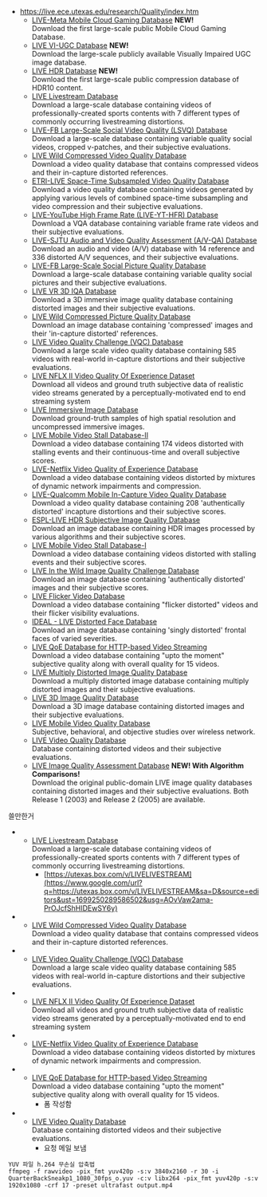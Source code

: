 - https://live.ece.utexas.edu/research/Quality/index.htm
	- [LIVE-Meta Mobile Cloud Gaming Database](https://live.ece.utexas.edu/research/LIVE-Meta-Mobile-Cloud-Gaming/index.html) **NEW!**  
	    Download the first large-scale public Mobile Cloud Gaming Database.
	- [LIVE VI-UGC Database](https://live.ece.utexas.edu/research/LIVE-VI-UGC/index.html) **NEW!**  
	    Download the large-scale publicly available Visually Impaired UGC image database.
	- [LIVE HDR Database](https://live.ece.utexas.edu/research/LIVEHDR/LIVEHDR_index.html) **NEW!**  
	    Download the first large-scale public compression database of HDR10 content.
	- [LIVE Livestream Database](https://live.ece.utexas.edu/research/LIVE_APV_Study/apv_index.html)  
	    Download a large-scale database containing videos of professionally-created sports contents with 7 different types of commonly occurring livestreaming distortions.
	- [LIVE-FB Large-Scale Social Video Quality (LSVQ) Database](https://github.com/baidut/PatchVQ)  
	    Download a large-scale database containing variable quality social videos, cropped v-patches, and their subjective evaluations.
	- [LIVE Wild Compressed Video Quality Database](https://live.ece.utexas.edu/research/onestep/index.html)  
	    Download a video quality database that contains compressed videos and their in-capture distorted references.
	- [ETRI-LIVE Space-Time Subsampled Video Quality Database](https://live.ece.utexas.edu/research/ETRI-LIVE_STSVQ/index.html)  
	    Download a video quality database containing videos generated by applying various levels of combined space-time subsampling and video compression and their subjective evaluations.
	- [LIVE-YouTube High Frame Rate (LIVE-YT-HFR) Database](https://live.ece.utexas.edu/research/LIVE_YT_HFR/LIVE_YT_HFR/index.html)  
	    Download a VQA database containing variable frame rate videos and their subjective evaluations.
	- [LIVE-SJTU Audio and Video Quality Assessment (A/V-QA) Database](https://live.ece.utexas.edu/research/avqa/index.html)  
	    Download an audio and video (A/V) database with 14 reference and 336 distorted A/V sequences, and their subjective evaluations.
	- [LIVE-FB Large-Scale Social Picture Quality Database](https://github.com/niu-haoran/FLIVE_Database/blob/master/database_prep.ipynb)  
	    Download a large-scale database containing variable quality social pictures and their subjective evaluations.
	- [LIVE VR 3D IQA Database](https://live.ece.utexas.edu/research/VR3D/index.html)  
	    Download a 3D immersive image quality database containing distorted images and their subjective evaluations.
	- [LIVE Wild Compressed Picture Quality Database](https://live.ece.utexas.edu/research/twostep/index.html)  
	    Download an image database containing 'compressed' images and their 'in-capture distorted' references.
	- [LIVE Video Quality Challenge (VQC) Database](https://live.ece.utexas.edu/research/LIVEVQC/index.html)  
	    Download a large scale video quality database containing 585 videos with real-world in-capture distortions and their subjective evaluations.
	- [LIVE NFLX II Video Quality Of Experience Dataset](https://live.ece.utexas.edu/research/LIVE_NFLX_II/live_nflx_plus.html)  
	    Download all videos and ground truth subjective data of realistic video streams generated by a perceptually-motivated end to end streaming system
	- [LIVE Immersive Image Database](https://live.ece.utexas.edu/research/quality/immersive_images/)  
	    Download ground-truth samples of high spatial resolution and uncompressed immersive images.
	- [LIVE Mobile Video Stall Database-II](https://live.ece.utexas.edu/research/LIVEStallStudy/liveMobile.html)  
	    Download a video database containing 174 videos distorted with stalling events and their continuous-time and overall subjective scores.
	- [LIVE-Netflix Video Quality of Experience Database](https://live.ece.utexas.edu/research/LIVE_NFLXStudy/nflx_index.html)  
	    Download a video database containing videos distorted by mixtures of dynamic network impairments and compression.
	- [LIVE-Qualcomm Mobile In-Capture Video Quality Database](https://live.ece.utexas.edu/research/incaptureDatabase/index.html)  
	    Download a video quality database containing 208 'authentically distorted' incapture distortions and their subjective scores.
	- [ESPL-LIVE HDR Subjective Image Quality Database](https://live.ece.utexas.edu/research/HDRDB/hdr_index.html)  
	    Download an image database containing HDR images processed by various algorithms and their subjective scores.
	- [LIVE Mobile Video Stall Database-I](https://live.ece.utexas.edu/research/LIVEStallStudy/index.html)  
	    Download a video database containing videos distorted with stalling events and their subjective scores.
	- [LIVE In the Wild Image Quality Challenge Database](https://live.ece.utexas.edu/research/ChallengeDB/index.html)  
	    Download an image database containing 'authentically distorted' images and their subjective scores.
	- [LIVE Flicker Video Database](https://live.ece.utexas.edu/research/Quality/live_flicker_video.html)  
	    Download a video database containing "flicker distorted" videos and their flicker visibility evaluations.
	- [IDEAL - LIVE Distorted Face Database](https://live.ece.utexas.edu/research/Quality/dfd.html)  
	    Download an image database containing 'singly distorted' frontal faces of varied severities.
	- [LIVE QoE Database for HTTP-based Video Streaming](https://live.ece.utexas.edu/research/Quality/TVSQ_VQA_database.html)  
	    Download a video database containing "upto the moment" subjective quality along with overall quality for 15 videos.
	- [LIVE Multiply Distorted Image Quality Database](https://live.ece.utexas.edu/research/Quality/live_multidistortedimage.html)  
	    Download a multiply distorted image database containing multiply distorted images and their subjective evaluations.
	- [LIVE 3D Image Quality Database](https://live.ece.utexas.edu/research/Quality/live_3dimage.html)  
	    Download a 3D image database containing distorted images and their subjective evaluations.
	- [LIVE Mobile Video Quality Database](https://live.ece.utexas.edu/research/Quality/live_mobile_video.html)  
	    Subjective, behavioral, and objective studies over wireless network.
	- [LIVE Video Quality Database](https://live.ece.utexas.edu/research/Quality/live_video.html)  
	    Database containing distorted videos and their subjective evaluations.
	- [LIVE Image Quality Assessment Database](https://live.ece.utexas.edu/research/Quality/subjective.htm) **NEW! With Algorithm Comparisons!**  
	    Download the original public-domain LIVE image quality databases containing distorted images and their subjective evaluations. Both Release 1 (2003) and Release 2 (2005) are available.



쓸만한거
- - [LIVE Livestream Database](https://live.ece.utexas.edu/research/LIVE_APV_Study/apv_index.html)  
    Download a large-scale database containing videos of professionally-created sports contents with 7 different types of commonly occurring livestreaming distortions.
	- [https://utexas.box.com/v/LIVELIVESTREAM](https://www.google.com/url?q=https://utexas.box.com/v/LIVELIVESTREAM&sa=D&source=editors&ust=1699250289586502&usg=AOvVaw2ama-PrOJcfShHIDEwSY6y) 
- - [LIVE Wild Compressed Video Quality Database](https://live.ece.utexas.edu/research/onestep/index.html)  
    Download a video quality database that contains compressed videos and their in-capture distorted references.
- - [LIVE Video Quality Challenge (VQC) Database](https://live.ece.utexas.edu/research/LIVEVQC/index.html)  
    Download a large scale video quality database containing 585 videos with real-world in-capture distortions and their subjective evaluations.
- - [LIVE NFLX II Video Quality Of Experience Dataset](https://live.ece.utexas.edu/research/LIVE_NFLX_II/live_nflx_plus.html)  
    Download all videos and ground truth subjective data of realistic video streams generated by a perceptually-motivated end to end streaming system
- - [LIVE-Netflix Video Quality of Experience Database](https://live.ece.utexas.edu/research/LIVE_NFLXStudy/nflx_index.html)  
    Download a video database containing videos distorted by mixtures of dynamic network impairments and compression.
- - [LIVE QoE Database for HTTP-based Video Streaming](https://live.ece.utexas.edu/research/Quality/TVSQ_VQA_database.html)  
    Download a video database containing "upto the moment" subjective quality along with overall quality for 15 videos.
	- 폼 작성함
- - [LIVE Video Quality Database](https://live.ece.utexas.edu/research/Quality/live_video.html)  
    Database containing distorted videos and their subjective evaluations.
	- 요청 메일 보냄

```
YUV 파일 h.264 무손실 압축법
ffmpeg -f rawvideo -pix_fmt yuv420p -s:v 3840x2160 -r 30 -i QuarterBackSneakp1_1080_30fps_o.yuv -c:v libx264 -pix_fmt yuv420p -s:v 1920x1080 -crf 17 -preset ultrafast output.mp4
```